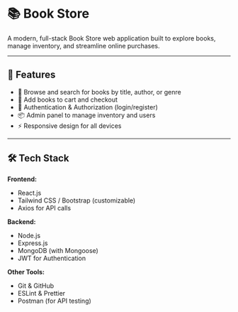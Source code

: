 # 📚 Book Store

A modern, full-stack Book Store web application built to explore books, manage inventory, and streamline online purchases.



---

## 🚀 Features

- 📖 Browse and search for books by title, author, or genre
- 🛒 Add books to cart and checkout
- 🔐 Authentication & Authorization (login/register)
- 📦 Admin panel to manage inventory and users
- ⚡ Responsive design for all devices

---

## 🛠️ Tech Stack

**Frontend:**
- React.js
- Tailwind CSS / Bootstrap (customizable)
- Axios for API calls

**Backend:**
- Node.js
- Express.js
- MongoDB (with Mongoose)
- JWT for Authentication

**Other Tools:**
- Git & GitHub
- ESLint & Prettier
- Postman (for API testing)


